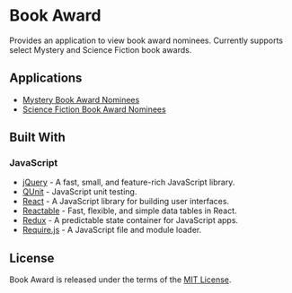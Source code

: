 # Book Award

Provides an application to view book award nominees. Currently supports select Mystery and Science Fiction book awards.

## Applications

-   [Mystery Book Award Nominees](https://jmthompson2015.github.io/bookaward/src/app/MysteryBookAward.html)
-   [Science Fiction Book Award Nominees](https://jmthompson2015.github.io/bookaward/src/app/SciFiBookAward.html)

## Built With

### JavaScript

-   [jQuery](https://jquery.com/) - A fast, small, and feature-rich JavaScript library.
-   [QUnit](https://qunitjs.com/) - JavaScript unit testing.
-   [React](https://facebook.github.io/react/) - A JavaScript library for building user interfaces.
-   [Reactable](https://glittershark.github.io/reactable/) - Fast, flexible, and simple data tables in React.
-   [Redux](https://redux.js.org/) - A predictable state container for JavaScript apps.
-   [Require.js](https://requirejs.org/) - A JavaScript file and module loader.

## License

Book Award is released under the terms of the [MIT License](https://github.com/jmthompson2015/bookaward/blob/master/LICENSE.txt).
